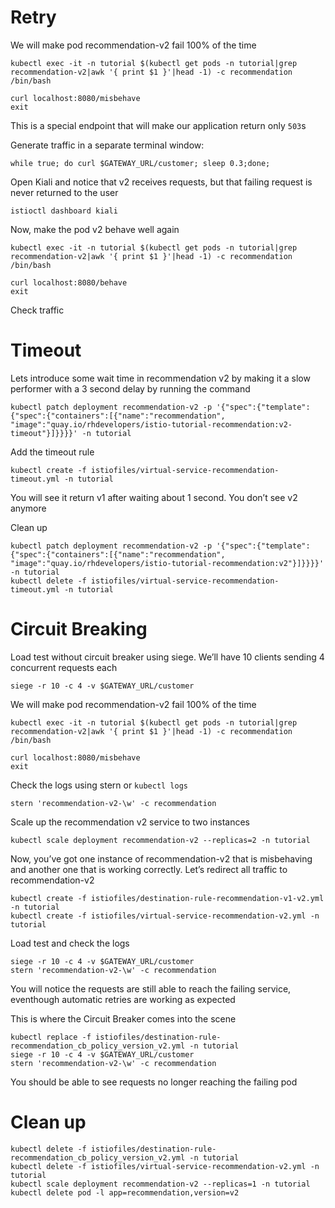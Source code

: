 # Retry

We will make pod recommendation-v2 fail 100% of the time

```
kubectl exec -it -n tutorial $(kubectl get pods -n tutorial|grep recommendation-v2|awk '{ print $1 }'|head -1) -c recommendation /bin/bash
```

```
curl localhost:8080/misbehave
exit
```

This is a special endpoint that will make our application return only `503`s

Generate traffic in a separate terminal window:

```
while true; do curl $GATEWAY_URL/customer; sleep 0.3;done;
```

Open Kiali and notice that v2 receives requests, but that failing request is never returned to the user 

```
istioctl dashboard kiali
```

Now, make the pod v2 behave well again

```
kubectl exec -it -n tutorial $(kubectl get pods -n tutorial|grep recommendation-v2|awk '{ print $1 }'|head -1) -c recommendation /bin/bash
```

```
curl localhost:8080/behave
exit
```

Check traffic

# Timeout

Lets introduce some wait time in recommendation v2 by making it a slow performer with a 3 second delay by running the command

```
kubectl patch deployment recommendation-v2 -p '{"spec":{"template":{"spec":{"containers":[{"name":"recommendation", "image":"quay.io/rhdevelopers/istio-tutorial-recommendation:v2-timeout"}]}}}}' -n tutorial
```

Add the timeout rule

```
kubectl create -f istiofiles/virtual-service-recommendation-timeout.yml -n tutorial
```

You will see it return v1 after waiting about 1 second. You don’t see v2 anymore

Clean up

```
kubectl patch deployment recommendation-v2 -p '{"spec":{"template":{"spec":{"containers":[{"name":"recommendation", "image":"quay.io/rhdevelopers/istio-tutorial-recommendation:v2"}]}}}}' -n tutorial
kubectl delete -f istiofiles/virtual-service-recommendation-timeout.yml -n tutorial
```

# Circuit Breaking

Load test without circuit breaker using siege. We’ll have 10 clients sending 4 concurrent requests each

```
siege -r 10 -c 4 -v $GATEWAY_URL/customer
```

We will make pod recommendation-v2 fail 100% of the time

```
kubectl exec -it -n tutorial $(kubectl get pods -n tutorial|grep recommendation-v2|awk '{ print $1 }'|head -1) -c recommendation /bin/bash
```
```
curl localhost:8080/misbehave
exit
```

Check the logs using stern or ```kubectl logs```

```
stern 'recommendation-v2-\w' -c recommendation
```

Scale up the recommendation v2 service to two instances

```
kubectl scale deployment recommendation-v2 --replicas=2 -n tutorial
```

Now, you’ve got one instance of recommendation-v2 that is misbehaving and another one that is working correctly. Let’s redirect all traffic to recommendation-v2

```
kubectl create -f istiofiles/destination-rule-recommendation-v1-v2.yml -n tutorial
kubectl create -f istiofiles/virtual-service-recommendation-v2.yml -n tutorial
```

Load test and check the logs

```
siege -r 10 -c 4 -v $GATEWAY_URL/customer
stern 'recommendation-v2-\w' -c recommendation
```

You will notice the requests are still able to reach the failing service, eventhough automatic retries are working as expected

This is where the Circuit Breaker comes into the scene

```
kubectl replace -f istiofiles/destination-rule-recommendation_cb_policy_version_v2.yml -n tutorial
siege -r 10 -c 4 -v $GATEWAY_URL/customer
stern 'recommendation-v2-\w' -c recommendation
```

You should be able to see requests no longer reaching the failing pod

# Clean up

```
kubectl delete -f istiofiles/destination-rule-recommendation_cb_policy_version_v2.yml -n tutorial
kubectl delete -f istiofiles/virtual-service-recommendation-v2.yml -n tutorial
kubectl scale deployment recommendation-v2 --replicas=1 -n tutorial
kubectl delete pod -l app=recommendation,version=v2
```
